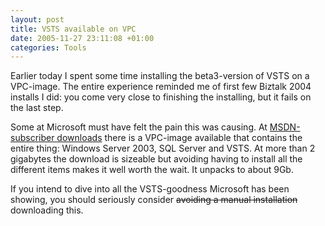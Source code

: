 ```yaml
---
layout: post
title: VSTS available on VPC
date: 2005-11-27 23:11:08 +01:00
categories: Tools
---
```

<P>Earlier today I spent some time installing the beta3-version of VSTS on a VPC-image. The entire experience reminded me of first few Biztalk 2004 installs I did: you come very close to finishing the installing, but it fails on the last step.</P>
<P>Some at Microsoft must have felt the pain this was causing. At <A href="http://msdn.microsoft.com/subscriptions/">MSDN-subscriber downloads</A> there is a VPC-image available that contains the entire thing: Windows Server 2003, SQL Server and VSTS. At more than 2 gigabytes the download is sizeable but avoiding having to install all the different items makes it well worth the wait. It unpacks to about 9Gb.</P>
<P>If you intend to dive into all the VSTS-goodness Microsoft has been showing, you should seriously consider <STRIKE>avoiding a manual installation</STRIKE> downloading this.</P>
